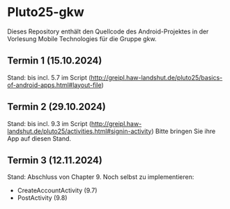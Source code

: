# Pluto25-gkw

Dieses Repository enthält den Quellcode des Android-Projektes in der Vorlesung Mobile Technologies für die Gruppe gkw.

## Termin 1 (15.10.2024)

Stand: bis incl. 5.7 im Script (http://greipl.haw-landshut.de/pluto25/basics-of-android-apps.html#layout-file)

## Termin 2 (29.10.2024)

Stand: bis incl. 9.3 im Script (http://greipl.haw-landshut.de/pluto25/activities.html#signin-activity)
Bitte bringen Sie ihre App auf diesen Stand.

## Termin 3 (12.11.2024)
Stand: Abschluss von Chapter 9. Noch selbst zu implementieren:
- CreateAccountActivity (9.7)
- PostActivity (9.8)